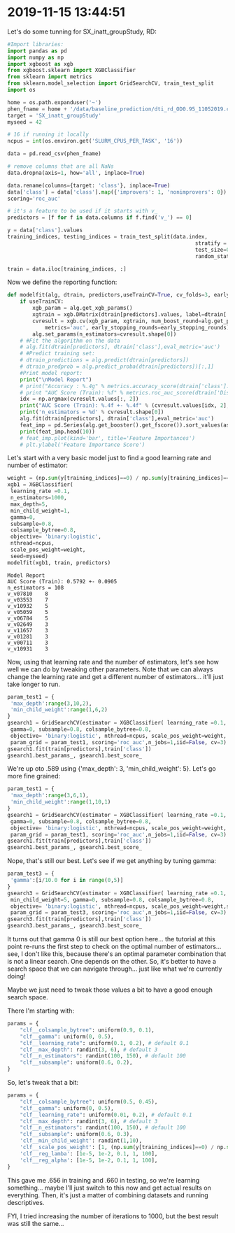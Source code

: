# 2019-11-15 13:44:51

Let's do some tunning for SX_inatt_groupStudy, RD:

```python
#Import libraries:
import pandas as pd
import numpy as np
import xgboost as xgb
from xgboost.sklearn import XGBClassifier
from sklearn import metrics
from sklearn.model_selection import GridSearchCV, train_test_split
import os

home = os.path.expanduser('~')
phen_fname = home + '/data/baseline_prediction/dti_rd_OD0.95_11052019.csv'
target = 'SX_inatt_groupStudy'
myseed = 42

# 16 if running it locally
ncpus = int(os.environ.get('SLURM_CPUS_PER_TASK', '16'))

data = pd.read_csv(phen_fname)

# remove columns that are all NaNs
data.dropna(axis=1, how='all', inplace=True)

data.rename(columns={target: 'class'}, inplace=True)
data['class'] = data['class'].map({'improvers': 1, 'nonimprovers': 0})
scoring='roc_auc'

# it's a feature to be used if it starts with v_
predictors = [f for f in data.columns if f.find('v_') == 0]

y = data['class'].values
training_indices, testing_indices = train_test_split(data.index,
                                                            stratify = y, train_size=0.65,
                                                            test_size=0.35,
                                                            random_state=myseed)

train = data.iloc[training_indices, :]
```

Now we define the reporting function:

```python
def modelfit(alg, dtrain, predictors,useTrainCV=True, cv_folds=3, early_stopping_rounds=50):
    if useTrainCV:
        xgb_param = alg.get_xgb_params()
        xgtrain = xgb.DMatrix(dtrain[predictors].values, label=dtrain['class'].values)
        cvresult = xgb.cv(xgb_param, xgtrain, num_boost_round=alg.get_params()['n_estimators'], nfold=cv_folds,
            metrics='auc', early_stopping_rounds=early_stopping_rounds)
        alg.set_params(n_estimators=cvresult.shape[0])
    # #Fit the algorithm on the data
    # alg.fit(dtrain[predictors], dtrain['class'],eval_metric='auc')
    # #Predict training set:
    # dtrain_predictions = alg.predict(dtrain[predictors])
    # dtrain_predprob = alg.predict_proba(dtrain[predictors])[:,1]
    #Print model report:
    print("\nModel Report")
    # print("Accuracy : %.4g" % metrics.accuracy_score(dtrain['class'].values, dtrain_predictions))
    # print "AUC Score (Train): %f" % metrics.roc_auc_score(dtrain['Disbursed'], dtrain_predprob)
    idx = np.argmax(cvresult.values[:, 2])
    print("AUC Score (Train): %.4f +- %.4f" % (cvresult.values[idx, 2], cvresult.values[idx, 3]))
    print('n_estimators = %d' % cvresult.shape[0])
    alg.fit(dtrain[predictors], dtrain['class'],eval_metric='auc')
    feat_imp = pd.Series(alg.get_booster().get_fscore()).sort_values(ascending=False)
    print(feat_imp.head(10))
    # feat_imp.plot(kind='bar', title='Feature Importances')
    # plt.ylabel('Feature Importance Score')
```

Let's start with a very basic model just to find a good learning rate and number
of estimator:

```python
weight = (np.sum(y[training_indices]==0) / np.sum(y[training_indices]==1))
xgb1 = XGBClassifier(
 learning_rate =0.1,
 n_estimators=1000,
 max_depth=5,
 min_child_weight=1,
 gamma=0,
 subsample=0.8,
 colsample_bytree=0.8,
 objective= 'binary:logistic',
 nthread=ncpus,
 scale_pos_weight=weight,
 seed=myseed)
modelfit(xgb1, train, predictors)
```

```
Model Report
AUC Score (Train): 0.5792 +- 0.0905
n_estimators = 108
v_v07810    8
v_v03553    7
v_v10932    5
v_v05059    5
v_v06784    5
v_v02649    3
v_v11657    3
v_v01281    3
v_v00711    3
v_v10931    3
```

Now, using that learning rate and the number of estimators, let's see how well
we can do by tweaking other parameters. Note that we can always change the
learning rate and get a different number of estimators... it'll just take longer
to run.

```python
param_test1 = {
 'max_depth':range(3,10,2),
 'min_child_weight':range(1,6,2)
}
gsearch1 = GridSearchCV(estimator = XGBClassifier( learning_rate =0.1, n_estimators=108,
 gamma=0, subsample=0.8, colsample_bytree=0.8,
 objective= 'binary:logistic', nthread=ncpus, scale_pos_weight=weight, seed=myseed),
 param_grid = param_test1, scoring='roc_auc',n_jobs=1,iid=False, cv=3)
gsearch1.fit(train[predictors],train['class'])
gsearch1.best_params_, gsearch1.best_score_
```

We're up oto .589 using {'max_depth': 3, 'min_child_weight': 5}. Let's go more
fine grained:

```python
param_test1 = {
 'max_depth':range(3,6,1),
 'min_child_weight':range(1,10,1)
}
gsearch1 = GridSearchCV(estimator = XGBClassifier( learning_rate =0.1, n_estimators=108,
 gamma=0, subsample=0.8, colsample_bytree=0.8,
 objective= 'binary:logistic', nthread=ncpus, scale_pos_weight=weight, seed=myseed),
 param_grid = param_test1, scoring='roc_auc',n_jobs=1,iid=False, cv=3)
gsearch1.fit(train[predictors],train['class'])
gsearch1.best_params_, gsearch1.best_score_
```

Nope, that's still our best. Let's see if we get anything by tuning gamma:

```python
param_test3 = {
 'gamma':[i/10.0 for i in range(0,5)]
}
gsearch3 = GridSearchCV(estimator = XGBClassifier( learning_rate =0.1, n_estimators=108, max_depth=3,
 min_child_weight=5, gamma=0, subsample=0.8, colsample_bytree=0.8,
 objective= 'binary:logistic', nthread=ncpus, scale_pos_weight=weight,seed=myseed), 
 param_grid = param_test3, scoring='roc_auc',n_jobs=1,iid=False, cv=3)
gsearch3.fit(train[predictors],train['class'])
gsearch3.best_params_, gsearch3.best_score_
```

It turns out that gamma 0 is still our best option here... the tutorial at this
point re-runs the first step to check on the optimal number of estimators...
see, I don't like this, because there's an optimal parameter combination that is
not a linear search. One depends on the other. So, it's better to have a search
space that we can navigate through... just like what we're currently doing! 

Maybe we just need to tweak those values a bit to have a good enough search
space.

There I'm starting with:

```python
params = {
    "clf__colsample_bytree": uniform(0.9, 0.1),
    "clf__gamma": uniform(0, 0.5),
    "clf__learning_rate": uniform(0.1, 0.2), # default 0.1 
    "clf__max_depth": randint(3, 6), # default 3
    "clf__n_estimators": randint(100, 150), # default 100
    "clf__subsample": uniform(0.6, 0.2),
}
```

So, let's tweak that a bit:

```python
params = {
    "clf__colsample_bytree": uniform(0.5, 0.45),
    "clf__gamma": uniform(0, 0.5),
    "clf__learning_rate": uniform(0.01, 0.2), # default 0.1 
    "clf__max_depth": randint(3, 6), # default 3
    "clf__n_estimators": randint(100, 150), # default 100
    "clf__subsample": uniform(0.6, 0.3),
    'clf__min_child_weight': randint(1,10),
    'clf__scale_pos_weight': [1, (np.sum(y[training_indices]==0) / np.sum(y[training_indices]==1))],
    'clf__reg_lamba': [1e-5, 1e-2, 0.1, 1, 100],
    'clf__reg_alpha': [1e-5, 1e-2, 0.1, 1, 100],
}
```

This gave me .656 in training and .660 in testing, so we're learning
something... maybe I'll just switch to this now and get actual results on
everything. Then, it's just a matter of combining datasets and running
descriptives.

FYI, I tried increasing the number of iterations to 1000, but the best result
was still the same...



